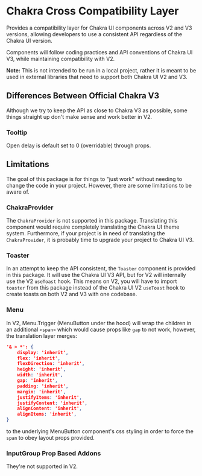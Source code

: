 # Chakra Cross Compatibility Layer

Provides a compatibility layer for Chakra UI components across V2 and V3 versions, allowing developers to use a consistent API regardless of the Chakra UI version.

Components will follow coding practices and API conventions of Chakra UI V3, while maintaining compatibility with V2.

**Note:** This is not intended to be run in a local project, rather it is meant to be used in external libraries that need to support both Chakra UI V2 and V3.

## Differences Between Official Chakra V3

Although we try to keep the API as close to Chakra V3 as possible, some things straight up don't make sense and work better in V2.

### Tooltip

Open delay is default set to 0 (overridable) through props.

## Limitations

The goal of this package is for things to "just work" without needing to change the code in your project. However, there are some limitations to be aware of.

### ChakraProvider

The `ChakraProvider` is not supported in this package. Translating this component would require completely translating the Chakra UI theme system. Furthermore, if your project is in need of translating the `ChakraProvider`, it is probably time to upgrade your project to Chakra UI V3.

### Toaster

In an attempt to keep the API consistent, the `Toaster` component is provided in this package. It will use the Chakra UI V3 API, but for V2 will internally use the V2 `useToast` hook. This means on V2, you will have to import `toaster` from this package instead of the Chakra UI V2 `useToast` hook to create toasts on both V2 and V3 with one codebase.

### Menu

In V2, Menu.Trigger (MenuButton under the hood) will wrap the children in an additional `<span>` which would cause props like `gap` to not work, however, the translation layer merges:

```json
'& > *': {
    display: 'inherit',
    flex: 'inherit',
    flexDirection: 'inherit',
    height: 'inherit',
    width: 'inherit',
    gap: 'inherit',
    padding: 'inherit',
    margin: 'inherit',
    justifyItems: 'inherit',
    justifyContent: 'inherit',
    alignContent: 'inherit',
    alignItems: 'inherit',
}
```

to the underlying MenuButton component's css styling in order to force the `span` to obey layout props provided.

### InputGroup Prop Based Addons

They're not supported in V2.

```

```
